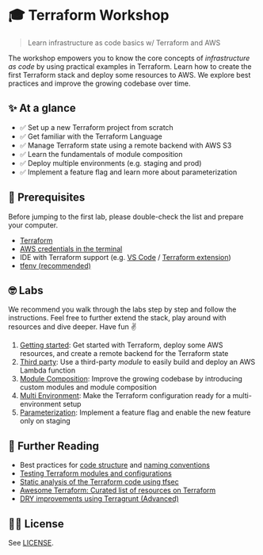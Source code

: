 # 🎓 Terraform Workshop
> Learn infrastructure as code basics w/ Terraform and AWS

The workshop empowers you to know the core concepts of *infrastructure as code* by using practical examples in Terraform. Learn how to create the first Terraform stack and deploy some resources to AWS. We explore best practices and improve the growing codebase over time.

## ✨ At a glance

* ✅ Set up a new Terraform project from scratch
* ✅ Get familiar with the Terraform Language
* ✅ Manage Terraform state using a remote backend with AWS S3
* ✅ Learn the fundamentals of module composition
* ✅ Deploy multiple environments (e.g. staging and prod)
* ✅ Implement a feature flag and learn more about parameterization


## 👾 Prerequisites

Before jumping to the first lab, please double-check the list and prepare your computer.

- [Terraform](https://learn.hashicorp.com/tutorials/terraform/install-cli)
- [AWS credentials in the terminal](https://docs.aws.amazon.com/cli/latest/userguide/cli-chap-configure.html)
- IDE with Terraform support (e.g. [VS Code](https://code.visualstudio.com/) / [Terraform extension](https://marketplace.visualstudio.com/items?itemName=HashiCorp.terraform))
- [tfenv (recommended)](https://github.com/tfutils/tfenv)

## 🤓 Labs

We recommend you walk through the labs step by step and follow the instructions. Feel free to further extend the stack, play around with resources and dive deeper. Have fun ✌️

1. [Getting started](./1-getting-started): Get started with Terraform, deploy some AWS resources, and create a remote backend for the Terraform state
2. [Third party](./2-third-party/): Use a third-party *module* to easily build and deploy an AWS Lambda function
3. [Module Composition](./3-module-composition/): Improve the growing codebase by introducing custom modules and module composition
4. [Multi Environment](./4-multi-environment/): Make the Terraform configuration ready for a multi-environment setup
5. [Parameterization](./5-parameterization/): Implement a feature flag and enable the new feature only on staging

## 📖 Further Reading

- Best practices for [code structure](https://www.terraform-best-practices.com/code-structure) and [naming conventions](https://www.terraform-best-practices.com/naming)
- [Testing Terraform modules and configurations](https://www.hashicorp.com/blog/testing-hashicorp-terraform)
- [Static analysis of the Terraform code using tfsec](https://github.com/aquasecurity/tfsec)
- [Awesome Terraform: Curated list of resources on Terraform](https://github.com/shuaibiyy/awesome-terraform)
- [DRY improvements using Terragrunt (Advanced)](https://terragrunt.gruntwork.io/docs/getting-started/quick-start/)

## 👩‍⚖️ License

See [LICENSE](./LICENSE).
